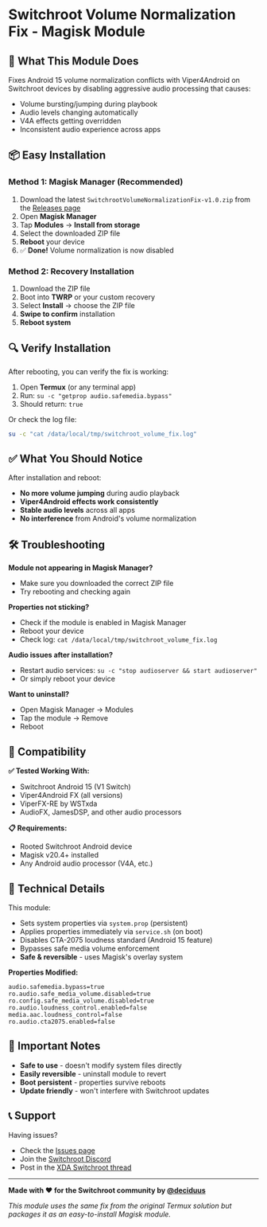 # Switchroot Volume Normalization Fix - Magisk Module

## 🎯 **What This Module Does**

Fixes Android 15 volume normalization conflicts with Viper4Android on Switchroot devices by disabling aggressive audio processing that causes:
- Volume bursting/jumping during playbook
- Audio levels changing automatically 
- V4A effects getting overridden
- Inconsistent audio experience across apps

## 📦 **Easy Installation**

### **Method 1: Magisk Manager (Recommended)**
1. Download the latest `SwitchrootVolumeNormalizationFix-v1.0.zip` from the [Releases page](https://github.com/deciduus/switchroot-volume-fix/releases)
2. Open **Magisk Manager**
3. Tap **Modules** → **Install from storage**
4. Select the downloaded ZIP file
5. **Reboot** your device
6. ✅ **Done!** Volume normalization is now disabled

### **Method 2: Recovery Installation**
1. Download the ZIP file
2. Boot into **TWRP** or your custom recovery
3. Select **Install** → choose the ZIP file
4. **Swipe to confirm** installation
5. **Reboot system**

## 🔍 **Verify Installation**

After rebooting, you can verify the fix is working:

1. Open **Termux** (or any terminal app)
2. Run: `su -c "getprop audio.safemedia.bypass"`
3. Should return: `true`

Or check the log file:
```bash
su -c "cat /data/local/tmp/switchroot_volume_fix.log"
```

## ✅ **What You Should Notice**

After installation and reboot:
- **No more volume jumping** during audio playback
- **Viper4Android effects work consistently** 
- **Stable audio levels** across all apps
- **No interference** from Android's volume normalization

## 🛠️ **Troubleshooting**

**Module not appearing in Magisk Manager?**
- Make sure you downloaded the correct ZIP file
- Try rebooting and checking again

**Properties not sticking?**
- Check if the module is enabled in Magisk Manager
- Reboot your device
- Check log: `cat /data/local/tmp/switchroot_volume_fix.log`

**Audio issues after installation?**
- Restart audio services: `su -c "stop audioserver && start audioserver"`
- Or simply reboot your device

**Want to uninstall?**
- Open Magisk Manager → Modules
- Tap the module → Remove
- Reboot

## 📱 **Compatibility**

**✅ Tested Working With:**
- Switchroot Android 15 (V1 Switch)
- Viper4Android FX (all versions)
- ViperFX-RE by WSTxda
- AudioFX, JamesDSP, and other audio processors

**📋 Requirements:**
- Rooted Switchroot Android device
- Magisk v20.4+ installed
- Any Android audio processor (V4A, etc.)

## 🔧 **Technical Details**

This module:
- Sets system properties via `system.prop` (persistent)
- Applies properties immediately via `service.sh` (on boot)
- Disables CTA-2075 loudness standard (Android 15 feature)
- Bypasses safe media volume enforcement
- **Safe & reversible** - uses Magisk's overlay system

**Properties Modified:**
```
audio.safemedia.bypass=true
ro.audio.safe_media_volume.disabled=true
ro.config.safe_media_volume.disabled=true
ro.audio.loudness_control.enabled=false
media.aac.loudness_control=false
ro.audio.cta2075.enabled=false
```

## 🚨 **Important Notes**

- **Safe to use** - doesn't modify system files directly
- **Easily reversible** - uninstall module to revert
- **Boot persistent** - properties survive reboots
- **Update friendly** - won't interfere with Switchroot updates

## 📞 **Support**

Having issues? 
- Check the [Issues page](https://github.com/deciduus/switchroot-volume-fix/issues)
- Join the [Switchroot Discord](https://discord.gg/switchroot)
- Post in the [XDA Switchroot thread](https://forum.xda-developers.com/t/switchroot-android.3971835/)

---

**Made with ❤️ for the Switchroot community by [@deciduus](https://github.com/deciduus)**

*This module uses the same fix from the original Termux solution but packages it as an easy-to-install Magisk module.*
